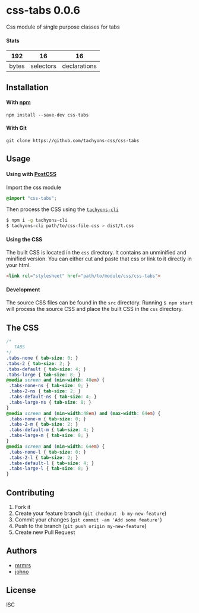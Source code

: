 # css-tabs 0.0.6

Css module of single purpose classes for tabs

#### Stats

192 | 16 | 16
---|---|---
bytes | selectors | declarations

## Installation

#### With [npm](https://npmjs.com)

```
npm install --save-dev css-tabs
```

#### With Git

```
git clone https://github.com/tachyons-css/css-tabs
```

## Usage

#### Using with [PostCSS](https://github.com/postcss/postcss)

Import the css module

```css
@import "css-tabs";
```

Then process the CSS using the [`tachyons-cli`](https://github.com/tachyons-css/tachyons-cli)

```sh
$ npm i -g tachyons-cli
$ tachyons-cli path/to/css-file.css > dist/t.css
```

#### Using the CSS

The built CSS is located in the `css` directory. It contains an unminified and minified version.
You can either cut and paste that css or link to it directly in your html.

```html
<link rel="stylesheet" href="path/to/module/css/css-tabs">
```

#### Development

The source CSS files can be found in the `src` directory.
Running `$ npm start` will process the source CSS and place the built CSS in the `css` directory.

## The CSS

```css
/*
   TABS
*/
.tabs-none { tab-size: 0; }
.tabs-2 { tab-size: 2; }
.tabs-default { tab-size: 4; }
.tabs-large { tab-size: 8; }
@media screen and (min-width: 48em) {
 .tabs-none-ns { tab-size: 0; }
 .tabs-2-ns { tab-size: 2; }
 .tabs-default-ns { tab-size: 4; }
 .tabs-large-ns { tab-size: 8; }
}
@media screen and (min-width:48em) and (max-width: 64em) {
 .tabs-none-m { tab-size: 0; }
 .tabs-2-m { tab-size: 2; }
 .tabs-default-m { tab-size: 4; }
 .tabs-large-m { tab-size: 8; }
}
@media screen and (min-width: 64em) {
 .tabs-none-l { tab-size: 0; }
 .tabs-2-l { tab-size: 2; }
 .tabs-default-l { tab-size: 4; }
 .tabs-large-l { tab-size: 8; }
}
```

## Contributing

1. Fork it
2. Create your feature branch (`git checkout -b my-new-feature`)
3. Commit your changes (`git commit -am 'Add some feature'`)
4. Push to the branch (`git push origin my-new-feature`)
5. Create new Pull Request

## Authors

* [mrmrs](http://mrmrs.io)
* [johno](http://johnotander.com)

## License

ISC
